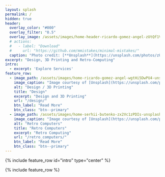 ```yaml
---
layout: splash
permalink: /
hidden: true
header:
  overlay_color: "#000"
  overlay_filter: "0.5"
  overlay_image: /assets/images/home-header-ricardo-gomez-angel-zUtQf1VdYjY-unsplash.jpg
  # actions:
  #   - label: "Download"
  #     url: "https://github.com/mmistakes/minimal-mistakes/"
  caption: "Photo credit: [**Unsplash**](https://unsplash.com/photos/zUtQf1VdYjY)"
excerpt: "Design, 3D Printing and Retro-Computing"
intro: 
  - excerpt: 'Explore Services'
feature_row:
  - image_path: /assets/images/home-ricardo-gomez-angel-wgtHi5DwPU4-unsplash-th.jpg
    image_caption: "Image courtesy of [Unsplash](https://unsplash.com/photos/wgtHi5DwPU4)"
    alt: "Design / 3D Printing"
    title: "Design"
    excerpt: "Design and 3D Printing"
    url: "/design/"
    btn_label: "Read More"
    btn_class: "btn--primary"    
  - image_path: /assets/images/home-serhii-butenko-zx2Vc1zPDIs-unsplash-th.jpg
    image_caption: "Image courtesy of [Unsplash](https://unsplash.com/photos/zx2Vc1zPDIs)"
    alt: "Retro Computers"
    title: "Retro Computers"
    excerpt: "Retro Computing"
    url: "/retro_computers/"
    btn_label: "Read More"
    btn_class: "btn--primary"
---
```


{% include feature_row id="intro" type="center" %}

{% include feature_row %}

